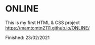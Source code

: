 # ONLINE
This is my first HTML & CSS project
https://mamtomtn2111.github.io/ONLINE/

Finished: 23/02/2021
